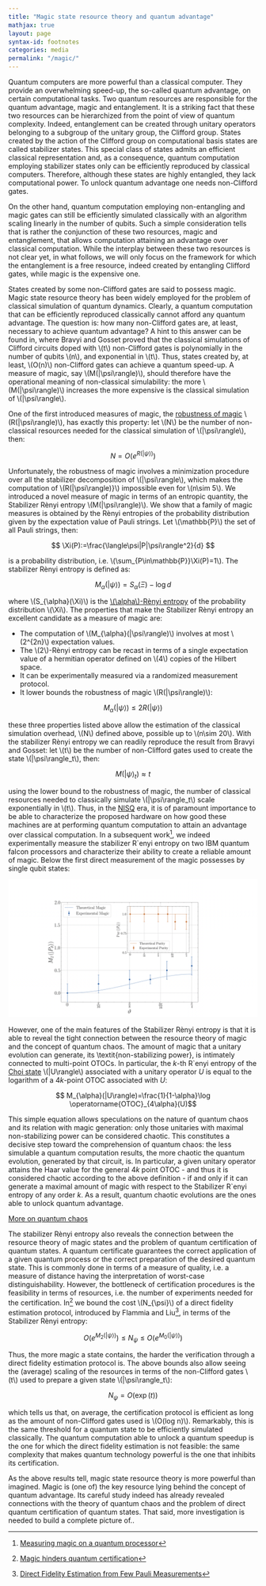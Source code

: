 ```yaml
---
title: "Magic state resource theory and quantum advantage"
mathjax: true
layout: page
syntax-id: footnotes
categories: media
permalink: "/magic/"
---
```



Quantum computers are more powerful than a classical computer. They provide an overwhelming speed-up, the so-called quantum advantage, on certain computational tasks. Two quantum resources are responsible for the quantum advantage, magic and entanglement. It is a striking fact that these two resources can be hierarchized from the point of view of quantum complexity. Indeed, entanglement can be created through unitary operators belonging to a subgroup of the unitary group, the Clifford group. States created by the action of the Clifford group on computational basis states are called stabilizer states. This special class of states admits an efficient classical representation and, as a consequence, quantum computation employing stabilizer states only can be efficiently reproduced by classical computers. Therefore, although these states are highly entangled, they lack computational power. To unlock quantum advantage one needs non-Clifford gates. 

On the other hand, quantum computation employing non-entangling and magic gates can still be efficiently simulated classically with an algorithm scaling linearly in the number of qubits. Such a simple consideration tells that is rather the conjunction of these two resources, magic and entanglement, that allows computation attaining an advantage over classical computation. While the interplay between these two resources is not clear yet, in what follows, we will only focus on the framework for which the entanglement is a free resource, indeed created by entangling Clifford gates, while magic is the expensive one. 

States created by some non-Clifford gates are said to possess magic. Magic state resource theory has been widely employed for the problem of classical simulation of quantum dynamics. Clearly, a quantum computation that can be efficiently reproduced classically cannot afford any quantum advantage. The question is: how many non-Clifford gates are, at least, necessary to achieve quantum advantage? A hint to this answer can be found in, where Bravyi and Gosset proved that the classical simulations of Clifford circuits doped with \\(t\\) non-Clifford gates is polynomially in the number of qubits \\(n\\), and exponential in \\(t\\). Thus, states created by, at least, \\(O(n)\\) non-Clifford gates can achieve a quantum speed-up. A measure of magic, say 
\\(M(|\psi\rangle)\\), should therefore have the operational meaning of non-classical simulability: the more \\(M(|\psi\rangle)\\) increases the more expensive is the classical simulation of \\(|\psi\rangle\\).

One of the first introduced measures of magic, the [robustness of magic](https://arxiv.org/abs/1609.07488) 
\\(R(|\psi\rangle)\\), has exactly this property: let \\(N\\) be the number of non-classical resources needed for the classical simulation of 
\\(|\psi\rangle\\), then:

$$ N=O(e^{R(|\psi\rangle)}) $$

Unfortunately, the robustness of magic involves a minimization procedure over all the stabilizer decomposition of 
\\(|\psi\rangle\\), which makes the computation of 
\\(R(|\psi\rangle)}\\) impossible even for \\(n\sim 5\\). We introduced a novel measure of magic in terms of an entropic quantity, the Stabilizer Rènyi entropy 
\\(M(|\psi\rangle)\\). We show that a family of magic measures is obtained by the Rènyi entropies of the probability distribution given by the expectation value of Pauli strings. Let \\(\mathbb{P}\\) the set of all Pauli strings, then:

$$ \Xi(P):=\frac{\langle\psi|P|\psi\rangle^2}{d} $$

is a probability distribution, i.e. \\(\sum_{P\in\mathbb{P}}\Xi(P)=1\\). The stabilizer Rènyi entropy is defined as:

$$ M_{\alpha}(|\psi\rangle)= S_{\alpha}(\Xi)-\log d $$

where \\(S_{\alpha}(\Xi)\\) is the [\\(\alpha\\)-Rènyi entropy](https://en.wikipedia.org/wiki/Rényi_entropy) of the probability distribution \\(\Xi\\). The properties that make the Stabilizer Rènyi entropy an excellent candidate as a measure of magic are:

* The computation of 
\\(M_{\alpha}(|\psi\rangle)\\) involves at most \\(2^{2n}\\) expectation values.
* The \\(2\\)-Rènyi entropy can be recast in terms of a single expectation value of a hermitian operator defined on \\(4\\) copies of the Hilbert space.
* It can be experimentally measured via a randomized measurement protocol.
* It lower bounds the robustness of magic 
\\(R(|\psi\rangle)\\):

$$ M_{\alpha}(|\psi\rangle)\le 2 R(|\psi\rangle) $$

these three properties listed above allow the estimation of the classical simulation overhead, \\(N\\) defined above, possible up to \\(n\sim 20\\). With the stabilizer Rènyi entropy we can readily reproduce the result from Bravyi and Gosset: let \\(t\\) be the number of non-Clifford gates used to create the state 
\\(|\psi\rangle_t\\), then:

$$ M(|\psi\rangle_t)\approx t$$

using the lower bound to the robustness of magic, the number of classical resources needed to classically simulate 
\\(|\psi\rangle_t\\) scale exponentially in 
\\(t\\). Thus, in the [NISQ](https://arxiv.org/abs/1801.00862) era, it is of paramount importance to be able to characterize the proposed hardware on how good these machines are at performing quantum computation to attain an advantage over classical computation. In a subsequent work[^1], we indeed experimentally measure the stabilizer R\`enyi entropy on two IBM quantum falcon processors and characterize their ability to create a reliable amount of magic. Below the first direct measurement of the magic possesses by single qubit states:

![experiment](experiment1.png)


However, one of the main features of the Stabilizer Rènyi entropy is that it is able to reveal the tight connection between the resource theory of magic and the concept of quantum chaos. The amount of magic that a unitary evolution can generate, its \textit{non-stabilizing power}, is intimately connected to multi-point OTOCs. In particular, the $k$-th R\`enyi entropy of the [Choi state](https://en.wikipedia.org/wiki/Choi–Jamiołkowski_isomorphism) 
\\(|U\rangle\\) associated with a unitary operator $U$ is equal to the logarithm of a $4k$-point OTOC associated with $U$:

$$ M_{\alpha}(|U\rangle)=\frac{1}{1-\alpha}\log \operatorname{OTOC}_{4\alpha}(U)$$

This simple equation allows speculations on the nature of quantum chaos and its relation with magic generation: only those unitaries with maximal non-stabilizing power can be considered chaotic. This constitutes a decisive step toward the comprehension of quantum chaos: the less simulable a quantum computation results, the more chaotic the quantum evolution, generated by that circuit, is. In particular, a given unitary operator attains the Haar value for the general $4k$ point OTOC - and thus it is considered chaotic according to the above definition - if and only if it can generate a maximal amount of magic with respect to the Stabilizer R\`enyi entropy of any order $k$. As a result, quantum chaotic evolutions are the ones able to unlock quantum advantage. 

[More on quantum chaos](https://lorenzoleone.github.io/quantumchaos/)


The stabilizer Rènyi entropy also reveals the connection between the resource theory of magic states and the problem of quantum certification of quantum states. A quantum certificate guarantees the correct application of a given quantum process or the correct preparation of the desired quantum state. This is commonly done in terms of a measure of quality, i.e. a measure of distance having the interpretation of worst-case distinguishability. However, the bottleneck of certification procedures is the feasibility in terms of resources, i.e. the number of experiments needed for the certification. In[^2] we bound the cost 
\\(N_{\psi}\\) of a direct fidelity estimation protocol, introduced by Flammia and Liu[^3], in terms of the Stabilizer Rènyi entropy:

$$ O(e^{M_{2}(|\psi\rangle)}) \le N_{\psi}\le O(e^{M_{0}(|\psi\rangle)})$$

Thus, the more magic a state contains, the harder the verification through a direct fidelity estimation protocol is. The above bounds also allow seeing the (average) scaling of the resources in terms of the non-Clifford gates 
\\(t\\) used to prepare a given state
\\(|\psi\rangle_t\\):

$$ N_{\psi}=O(\exp(t)) $$

which tells us that, on average, the certification protocol is efficient as long as the amount of non-Clifford gates used is 
\\(O(log n)\\). Remarkably, this is the same threshold for a quantum state to be efficiently simulated classically. The quantum computation able to unlock a quantum speedup is the one for which the direct fidelity estimation is not feasible: the same complexity that makes quantum technology powerful is the one that inhibits its certification.

As the above results tell, magic state resource theory is more powerful than imagined. Magic is (one of) the key resource lying behind the concept of quantum advantage. Its careful study indeed has already revealed connections with the theory of quantum chaos and the problem of direct quantum certification of quantum states. That said, more investigation is needed to build a complete picture of.. 


[^1]: [Measuring magic on a quantum processor](https://arxiv.org/abs/2204.00015)
[^2]: [Magic hinders quantum certification](https://arxiv.org/abs/2204.02995)
[^3]: [Direct Fidelity Estimation from Few Pauli Measurements](https://arxiv.org/abs/1104.4695)


